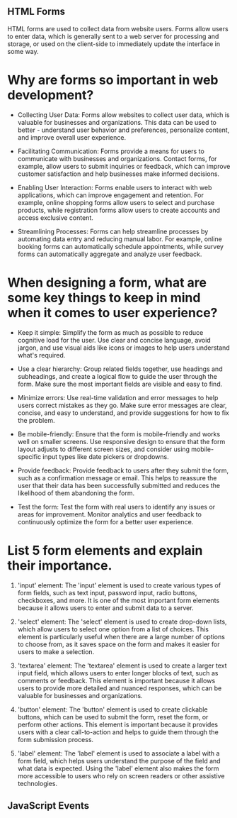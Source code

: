 ## HTML Forms
HTML forms are used to collect data from website users. Forms allow users to enter data, which is generally sent to a web server for processing and storage, or used on the client-side to immediately update the interface in some way. 

# Why are forms so important in web development?

- Collecting User Data: Forms allow websites to collect user data, which is valuable for businesses and organizations. This data can be used to better - understand user behavior and preferences, personalize content, and improve overall user experience.

- Facilitating Communication: Forms provide a means for users to communicate with businesses and organizations. Contact forms, for example, allow users to submit inquiries or feedback, which can improve customer satisfaction and help businesses make informed decisions.

- Enabling User Interaction: Forms enable users to interact with web applications, which can improve engagement and retention. For example, online shopping forms allow users to select and purchase products, while registration forms allow users to create accounts and access exclusive content.

- Streamlining Processes: Forms can help streamline processes by automating data entry and reducing manual labor. For example, online booking forms can automatically schedule appointments, while survey forms can automatically aggregate and analyze user feedback.

# When designing a form, what are some key things to keep in mind when it comes to user experience?

- Keep it simple: Simplify the form as much as possible to reduce cognitive load for the user. Use clear and concise language, avoid jargon, and use visual aids like icons or images to help users understand what's required.

- Use a clear hierarchy: Group related fields together, use headings and subheadings, and create a logical flow to guide the user through the form. Make sure the most important fields are visible and easy to find.

- Minimize errors: Use real-time validation and error messages to help users correct mistakes as they go. Make sure error messages are clear, concise, and easy to understand, and provide suggestions for how to fix the problem.

- Be mobile-friendly: Ensure that the form is mobile-friendly and works well on smaller screens. Use responsive design to ensure that the form layout adjusts to different screen sizes, and consider using mobile-specific input types like date pickers or dropdowns.

- Provide feedback: Provide feedback to users after they submit the form, such as a confirmation message or email. This helps to reassure the user that their data has been successfully submitted and reduces the likelihood of them abandoning the form.

- Test the form: Test the form with real users to identify any issues or areas for improvement. Monitor analytics and user feedback to continuously optimize the form for a better user experience.

# List 5 form elements and explain their importance. 

1. 'input' element: The 'input' element is used to create various types of form fields, such as text input, password input, radio buttons, checkboxes, and more. It is one of the most important form elements because it allows users to enter and submit data to a server.

2. 'select' element: The 'select' element is used to create drop-down lists, which allow users to select one option from a list of choices. This element is particularly useful when there are a large number of options to choose from, as it saves space on the form and makes it easier for users to make a selection.

3. 'textarea' element: The 'textarea' element is used to create a larger text input field, which allows users to enter longer blocks of text, such as comments or feedback. This element is important because it allows users to provide more detailed and nuanced responses, which can be valuable for businesses and organizations.

4. 'button' element: The 'button' element is used to create clickable buttons, which can be used to submit the form, reset the form, or perform other actions. This element is important because it provides users with a clear call-to-action and helps to guide them through the form submission process.

5. 'label' element: The 'label' element is used to associate a label with a form field, which helps users understand the purpose of the field and what data is expected. Using the 'label' element also makes the form more accessible to users who rely on screen readers or other assistive technologies.

## JavaScript Events

